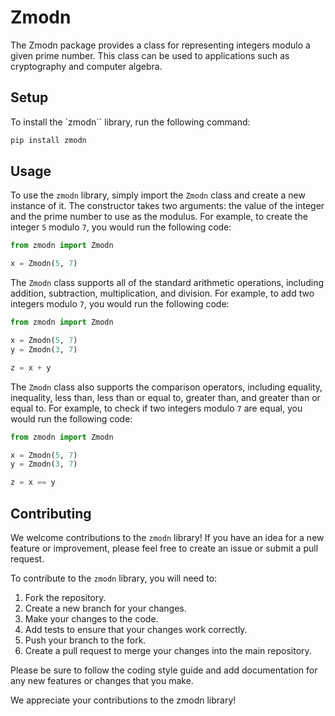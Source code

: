 # Zmodn

The Zmodn package provides a class for representing integers modulo a given prime number. This class can be used to
applications such as cryptography and computer algebra.

## Setup
To install the `zmodn`` library, run the following command:

```bash
pip install zmodn
```

## Usage
To use the `zmodn` library, simply import the `Zmodn` class and create a new instance of it. The constructor takes
two arguments: the value of the integer and the prime number to use as the modulus. For example, to create the integer
`5` modulo `7`, you would run the following code:

```python
from zmodn import Zmodn

x = Zmodn(5, 7)
```

The `Zmodn` class supports all of the standard arithmetic operations, including addition, subtraction, multiplication,
and division. For example, to add two integers modulo `7`, you would run the following code:

```python
from zmodn import Zmodn

x = Zmodn(5, 7)
y = Zmodn(3, 7)

z = x + y
```

The `Zmodn` class also supports the comparison operators, including equality, inequality, less than, less than or equal
to, greater than, and greater than or equal to. For example, to check if two integers modulo `7` are equal, you would
run the following code:

```python
from zmodn import Zmodn

x = Zmodn(5, 7)
y = Zmodn(3, 7)

z = x == y
```

## Contributing

We welcome contributions to the `zmodn` library! If you have an idea for a new feature or improvement, please feel free to create an issue or submit a pull request.

To contribute to the `zmodn` library, you will need to:

1. Fork the repository.
2. Create a new branch for your changes.
3. Make your changes to the code.
4. Add tests to ensure that your changes work correctly.
5. Push your branch to the fork.
6. Create a pull request to merge your changes into the main repository.
   
Please be sure to follow the coding style guide and add documentation for any new features or changes that you make.

We appreciate your contributions to the zmodn library!